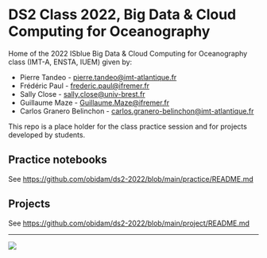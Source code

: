 # DS2 Class 2022, Big Data & Cloud Computing for Oceanography

Home of the 2022 ISblue Big Data & Cloud Computing for Oceanography class (IMT-A, ENSTA, IUEM) given by:

- Pierre Tandeo - pierre.tandeo@imt-atlantique.fr
- Frédéric Paul - frederic.paul@ifremer.fr
- Sally Close - sally.close@univ-brest.fr
- Guillaume Maze - Guillaume.Maze@ifremer.fr
- Carlos Granero Belinchon - carlos.granero-belinchon@imt-atlantique.fr

This repo is a place holder for the class practice session and for projects developed by students.

## Practice notebooks

See https://github.com/obidam/ds2-2022/blob/main/practice/README.md

## Projects

See https://github.com/obidam/ds2-2022/blob/main/project/README.md

***
<img src="https://github.com/obidam/ds2-2022/raw/main/logo_isblue.jpg">